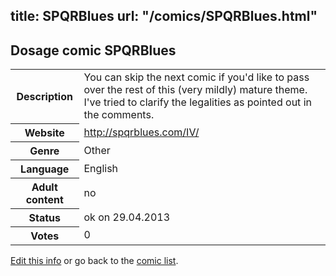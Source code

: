 title: SPQRBlues
url: "/comics/SPQRBlues.html"
---
Dosage comic SPQRBlues
-----------------------------------------

<p id="msg"></p>
<script type="text/javascript">
if (window.location.search === '?edit_info_mail=sent_ok') {
  var elem = document.getElementById("msg");
  elem.innerHTML = 'Edited information sucessfully sent.';
  elem.className = 'ok';
}
</script>
<table class="comicinfo">
<tr>
<th>Description</th><td>You can skip the next comic if you'd like to pass over the rest of this (very mildly) mature theme. I've tried to clarify the legalities as pointed out in the comments.</td>
</tr>
<tr>
<th>Website</th><td><a href="http://spqrblues.com/IV/">http://spqrblues.com/IV/</a></td>
</tr>
<tr>
<th>Genre</th><td>Other</td>
</tr>
<tr>
<th>Language</th><td>English</td>
</tr>
<tr>
<th>Adult content</th><td>no</td>
</tr>
<tr>
<th>Status</th><td>ok on 29.04.2013</td>
</tr>
<tr>
<th>Votes</th><td>0</td>
</tr>
</table>

[Edit this info](SPQRBlues_edit.html) or go back to the [comic list](../comic-index.html).
